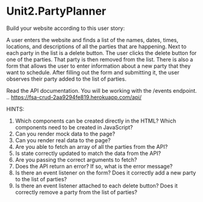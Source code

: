 # Unit2.PartyPlanner

Build your website according to this user story:

A user enters the website and finds a list of the names, dates, times, locations, and descriptions of all the parties that are happening.
Next to each party in the list is a delete button. The user clicks the delete button for one of the parties. That party is then removed from the list.
There is also a form that allows the user to enter information about a new party that they want to schedule. After filling out the form and submitting it, the user observes their party added to the list of parties.

Read the API documentation. You will be working with the /events endpoint.
.. https://fsa-crud-2aa9294fe819.herokuapp.com/api/

HINTS:
1) Which components can be created directly in the HTML? Which components need to be created in JavaScript?
2) Can you render mock data to the page?
3) Can you render real data to the page?
4) Are you able to fetch an array of all the parties from the API?
5) Is state correctly updated to match the data from the API?
6) Are you passing the correct arguments to fetch?
7) Does the API return an error? If so, what is the error message?
8) Is there an event listener on the form? Does it correctly add a new party to the list of parties?
9) Is there an event listener attached to each delete button? Does it correctly remove a party from the list of parties?



